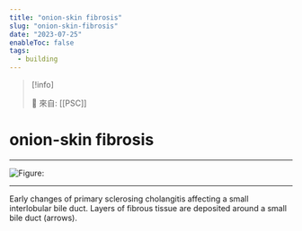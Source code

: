```yaml
---
title: "onion-skin fibrosis"
slug: "onion-skin-fibrosis"
date: "2023-07-25"
enableToc: false
tags:
  - building
---
```


> [!info]
>
> 🌱 來自: [[PSC]]

# onion-skin fibrosis

---

![Figure: ](https://i.imgur.com/LChtuzu.png)

---

Early changes of primary sclerosing cholangitis affecting a small interlobular bile duct. Layers of fibrous tissue are deposited around a small bile duct (arrows).
